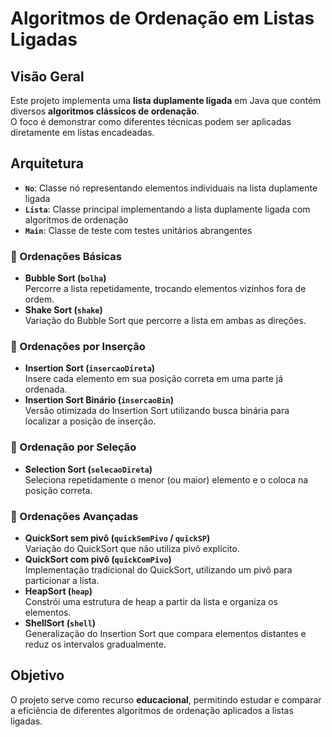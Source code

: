 # Algoritmos de Ordenação em Listas Ligadas

## Visão Geral
Este projeto implementa uma **lista duplamente ligada** em Java que contém diversos **algoritmos clássicos de ordenação**.  
O foco é demonstrar como diferentes técnicas podem ser aplicadas diretamente em listas encadeadas.

## Arquitetura
- **`No`**: Classe nó representando elementos individuais na lista duplamente ligada
- **`Lista`**: Classe principal implementando a lista duplamente ligada com algoritmos de ordenação
- **`Main`**: Classe de teste com testes unitários abrangentes

### 📌 Ordenações Básicas
- **Bubble Sort (`bolha`)**  
  Percorre a lista repetidamente, trocando elementos vizinhos fora de ordem.  
- **Shake Sort (`shake`)**  
  Variação do Bubble Sort que percorre a lista em ambas as direções.  

### 📌 Ordenações por Inserção
- **Insertion Sort (`insercaoDireta`)**  
  Insere cada elemento em sua posição correta em uma parte já ordenada.  
- **Insertion Sort Binário (`insercaoBin`)**  
  Versão otimizada do Insertion Sort utilizando busca binária para localizar a posição de inserção.  

### 📌 Ordenação por Seleção
- **Selection Sort (`selecaoDireta`)**  
  Seleciona repetidamente o menor (ou maior) elemento e o coloca na posição correta.  

### 📌 Ordenações Avançadas
- **QuickSort sem pivô (`quickSemPivo` / `quickSP`)**  
  Variação do QuickSort que não utiliza pivô explícito.  
- **QuickSort com pivô (`quickComPivo`)**  
  Implementação tradicional do QuickSort, utilizando um pivô para particionar a lista.  
- **HeapSort (`heap`)**  
  Constrói uma estrutura de heap a partir da lista e organiza os elementos.  
- **ShellSort (`shell`)**  
  Generalização do Insertion Sort que compara elementos distantes e reduz os intervalos gradualmente.  

## Objetivo
O projeto serve como recurso **educacional**, permitindo estudar e comparar a eficiência de diferentes algoritmos de ordenação aplicados a listas ligadas.  

